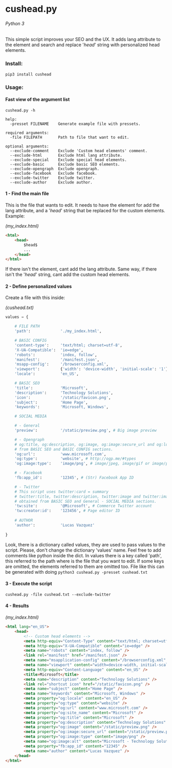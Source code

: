 # cushead.py
###### _Python 3_

This simple script improves your SEO and the UX. It adds lang attribute to the <html> element and search and replace '$head$' string with personalized head elements.

### Install:

`pip3 install cushead`

### Usage:

#### Fast view of the argument list

`cushead.py -h`

```
help:
  -presset FILENAME    Generate example file with pressets.

required arguments:
  -file FILEPATH       Path to file that want to edit.

optional arguments:
  --exclude-comment    Exclude 'Custom head elements' comment.
  --exclude-html       Exclude html lang attribute.
  --exclude-special    Exclude special head elements.
  --exclude-basic      Exclude basic SEO elements.
  --exclude-opengraph  Exclude opengraph.
  --exclude-facebook   Exclude facebook.
  --exclude-twitter    Exclude twitter.
  --exclude-author     Exclude author.
```

#### 1 - Find the main file

This is the file that wants to edit. It needs to have the <html> element for add the lang attribute, and a '$head$' string that be replaced for the custom elements. Example:

_(my_index.html)_
```html
<html> 
    <head>
        $head$
        ...
    </head>
</html>
```

If there isn't the <html> element, cant add the lang attribute. Same way, if there isn't the '$head$' string, cant add the custom head elements.

#### 2 - Define personalized values

Create a file with this inside:

_(cushead.txt)_
```python
values = {

    # FILE PATH
    'path':             './my_index.html',

    # BASIC CONFIG
    'content-type':     'text/html; charset=utf-8',
    'X-UA-Compatible':  'ie=edge',
    'robots':           'index, follow',
    'manifest':         '/manifest.json',
    'msapp-config':     '/browserconfig.xml',
    'viewport':         {'width': 'device-width', 'initial-scale': '1'},
    'locale':           'en_US',

    # BASIC SEO
    'title':            'Microsoft',
    'description':      'Technology Solutions',
    'icon':             '/static/favicon.png',
    'subject':          'Home Page',
    'keywords':         'Microsoft, Windows',

    # SOCIAL MEDIA

    # - General
    'preview':          '/static/preview.png', # Big image preview

    # - Opengraph
    # og:title, og:description, og:image, og:image:secure_url and og:locale obtained
    # from BASIC SEO and BASIC CONFIG sections.
    'og:url':           'www.microsoft.com',
    'og:type':          'website', # http://ogp.me/#types
    'og:image:type':    'image/png', # image/jpeg, image/gif or image/png

    # - Facebook
    'fb:app_id':        '12345', # (Str) Facebook App ID

    # - Twitter
    # This script uses twitter:card = summary
    # twitter:title, twitter:description, twitter:image and twitter:image:alt
    # obtained from BASIC SEO and General - SOCIAL MEDIA sections.
    'tw:site':          '@Microsoft', # Commerce Twitter account
    'tw:creator:id':    '123456', # Page editor ID
    
    # AUTHOR
    'author':           'Lucas Vazquez'
    
}
```

Look, there is a dictionary called values, they are used to pass values to the script. Please, don't change the dictionary 'values' name. Feel free to add comments like python inside the dict. In values there is a key called 'path', this referred to the path where is the file that you want to edit. If some keys are omitted, the elements referred to them are omitted too.
File like this can be generated with doing `python3 cushead.py -presset cushead.txt`

#### 3 - Execute the script

`cushead.py -file cushead.txt --exclude-twitter`

#### 4 - Results

_(my_index.html)_
```html
<html lang="en_US">
    <head>
        <!-- Custom head elements -->
        <meta http-equiv="Content-Type" content="text/html; charset=utf-8" />
        <meta http-equiv="X-UA-Compatible" content="ie=edge" />
        <meta name="robots" content="index, follow" />
        <link rel="manifest" href="/manifest.json" />
        <meta name="msapplication-config" content="/browserconfig.xml" />
        <meta name="viewport" content="width=device-width, initial-scale=1" />
        <meta http-equiv="Content-Language" content="en_US" />
        <title>Microsoft</title>
        <meta name="description" content="Technology Solutions" />
        <link rel="shortcut icon" href="/static/favicon.png" />
        <meta name="subject" content="Home Page" />
        <meta name="keywords" content="Microsoft, Windows" />
        <meta property="og:locale" content="en_US" />
        <meta property="og:type" content="website" />
        <meta property="og:url" content="www.microsoft.com" />
        <meta property="og:site_name" content="Microsoft" />
        <meta property="og:title" content="Microsoft" />
        <meta property="og:description" content="Technology Solutions" />
        <meta property="og:image" content="/static/preview.png" />
        <meta property="og:image:secure_url" content="/static/preview.png" />
        <meta property="og:image:type" content="image/png" />
        <meta name="og:image:alt" content="Microsoft - Technology Solutions" />
        <meta porperty="fb:app_id" content="12345" />
        <meta name="author" content="Lucas Vazquez" />
    </head>
</html>
```
